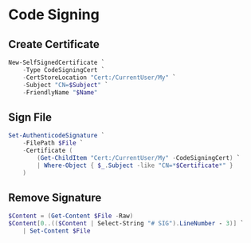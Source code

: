 # Code Signing

## Create Certificate

```powershell
New-SelfSignedCertificate `
    -Type CodeSigningCert `
    -CertStoreLocation "Cert:/CurrentUser/My" `
    -Subject "CN=$Subject" `
    -FriendlyName "$Name"
```

## Sign File

```powershell
Set-AuthenticodeSignature `
    -FilePath $File `
    -Certificate (
        (Get-ChildItem "Cert:/CurrentUser/My" -CodeSigningCert) `
        | Where-Object { $_.Subject -like "CN=*$Certificate*" }
    )
```

## Remove Signature

```powershell
$Content = (Get-Content $File -Raw)
$Content[0..(($Content | Select-String "# SIG").LineNumber - 3)] `
    | Set-Content $File
```
